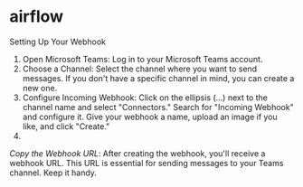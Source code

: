 # airflow

Setting Up Your Webhook
1. Open Microsoft Teams: Log in to your Microsoft Teams account.
2. Choose a Channel: Select the channel where you want to send messages.
If you don't have a specific channel in mind, you can create a new one.
3. Configure Incoming Webhook: Click on the ellipsis (...) next to the
channel name and select "Connectors." Search for "Incoming Webhook" and
configure it. Give your webhook a name, upload an image if you like, and
click "Create."
4. 
*Copy the Webhook URL*: After creating the webhook, you'll receive a
webhook URL. This URL is essential for sending messages to your Teams
channel. Keep it handy.